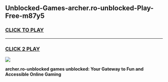 
## Unblocked-Games-archer.ro-unblocked-Play-Free-m87y5
<h3>
<a href="https://premium76.site?title=archer.ro-unblocked&ref=18A1">CLICK TO PLAY</a></h3>
<hr>

<h3>
<a href="https://premium76.site?title=archer.ro-unblocked&ref=18A1">CLICK 2 PLAY</a>
  
</h3>

<a href="https://premium76.site?title=archer.ro-unblocked&ref=18A1"><img src="https://clearcache.store/games.png"></a>


**archer.ro-unblocked games unblocked: Your Gateway to Fun and Accessible Online Gaming**
